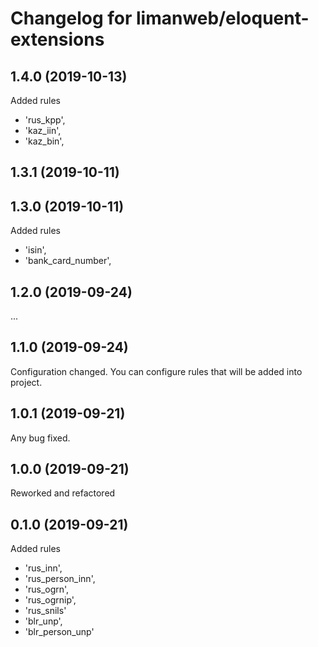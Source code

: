 # Changelog for limanweb/eloquent-extensions

## 1.4.0 (2019-10-13)

Added rules
- 'rus_kpp',
- 'kaz_iin',
- 'kaz_bin',

## 1.3.1 (2019-10-11)

## 1.3.0 (2019-10-11)

Added rules
- 'isin',
- 'bank_card_number',

## 1.2.0 (2019-09-24)

...

## 1.1.0 (2019-09-24)

Configuration changed. 
You can configure rules that will be added into project.

## 1.0.1 (2019-09-21)

Any bug fixed.

## 1.0.0 (2019-09-21)

Reworked and refactored

## 0.1.0 (2019-09-21)

Added rules
- 'rus_inn',
- 'rus_person_inn',
- 'rus_ogrn',
- 'rus_ogrnip',
- 'rus_snils'
- 'blr_unp',
- 'blr_person_unp'


